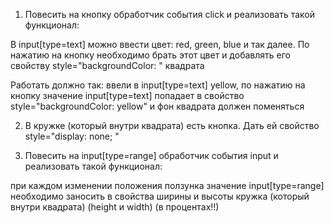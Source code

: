 1) Повесить на кнопку обработчик события click и реализовать такой функционал:

В input[type=text] можно ввести цвет: red, green, blue и так далее.
По нажатию на кнопку необходимо брать этот цвет и добавлять его свойству style="backgroundColor: " квадрата


Работать должно так: ввели в input[type=text] yellow, по нажатию на кнопку значение input[type=text] попадает в свойство style="backgroundColor: yellow" и фон квадрата должен поменяться



2) В кружке (который внутри квадрата) есть кнопка. Дать ей свойство style="display: none; " 



3) Повесить на input[type=range] обработчик события input и реализовать такой функционал:

при каждом изменении положения ползунка значение input[type=range] необходимо заносить в свойства ширины и высоты кружка (который внутри квадрата) (height и width) (в процентах!!) 